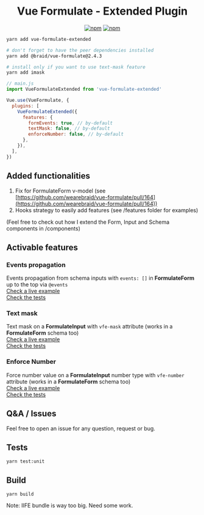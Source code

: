 <h1 align="center">Vue Formulate - <b>Extended</b> Plugin </h1>

<p align="center">
  <a href="https://www.npmjs.com/package/vue-formulate-extended"><img alt="npm" src="https://img.shields.io/npm/v/vue-formulate-extended"></a>
  <a href="https://github.com/gahabeen/vue-formulate-extended"><img alt="npm" src="https://img.shields.io/badge/License-MIT-yellow.svg"></a>
</p>

```bash
yarn add vue-formulate-extended

# don't forget to have the peer dependencies installed
yarn add @braid/vue-formulate@2.4.3

# install only if you want to use text-mask feature
yarn add imask
```

```js
// main.js
import VueFormulateExtended from 'vue-formulate-extended'

Vue.use(VueFormulate, {
  plugins: [
    VueFormulateExtended({
      features: {
        formEvents: true, // by-default
        textMask: false, // by-default
        enforceNumber: false, // by-default
      },
    }),
  ],
})
```

## Added functionalities
1. Fix for FormulateForm v-model (see [https://github.com/wearebraid/vue-formulate/pull/164](https://github.com/wearebraid/vue-formulate/pull/164))
2. Hooks strategy to easily add features (see /features folder for examples)

(Feel free to check out how I extend the Form, Input and Schema components in /components)

## Activable features

### Events propagation
Events propagation from schema inputs with `events: []` in **FormulateForm** up to the top via `@events`       
  <a href="https://codesandbox.io/s/events-propagation-b2vsf?file=/src/components/Sandbox.vue" target="_blank">Check a live example</a>  
  <a href="https://github.com/gahabeen/vue-formulate-extended/tree/master/test/unit/features/FormEvents.spec.js" target="_blank">Check the tests</a>


### Text mask
Text mask on a **FormulateInput** with `vfe-mask` attribute (works in a **FormulateForm** schema too)  
  <a href="https://codesandbox.io/s/text-mask-04dh5?file=/src/components/Sandbox.vue" target="_blank">Check a live example</a>   
  <a href="https://github.com/gahabeen/vue-formulate-extended/tree/master/test/unit/features/TextMask.spec.js" target="_blank">Check the tests</a>  

### Enforce Number
Force number value on a **FormulateInput** number type with `vfe-number` attribute (works in a **FormulateForm** schema too)  
  <a href="https://codesandbox.io/s/enforce-number-0ctzj?file=/src/components/Sandbox.vue" target="_blank">Check a live example</a>   
  <a href="https://github.com/gahabeen/vue-formulate-extended/tree/master/test/unit/features/EnforceNumber.spec.js" target="_blank">Check the tests</a>  

## Q&A / Issues
Feel free to open an issue for any question, request or bug.

## Tests
`yarn test:unit`

## Build
`yarn build`

Note: IIFE bundle is way too big. Need some work.
